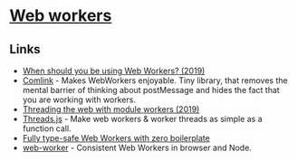 # [Web workers](https://developer.mozilla.org/en-US/docs/Web/API/Web_Workers_API/Using_web_workers)

## Links

- [When should you be using Web Workers? (2019)](https://dassur.ma/things/when-workers/)
- [Comlink](https://github.com/GoogleChromeLabs/comlink) - Makes WebWorkers enjoyable. Tiny library, that removes the mental barrier of thinking about postMessage and hides the fact that you are working with workers.
- [Threading the web with module workers (2019)](https://web.dev/module-workers/)
- [Threads.js](https://github.com/andywer/threads.js) - Make web workers & worker threads as simple as a function call.
- [Fully type-safe Web Workers with zero boilerplate](https://about.sourcegraph.com/blog/felix-becker-fully-type-safe-web-workers-with-zero-boilerplate)
- [web-worker](https://github.com/developit/web-worker) - Consistent Web Workers in browser and Node.

